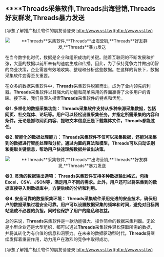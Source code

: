 ## ****Threads**采集软件,**Threads**出海营销,**Threads**好友群发,**Threads**暴力发送**

[😍想了解推广相关软件的朋友请登录 http://www.vst.tw](http://www.vst.tw)

 <center><img src="https://vst.tw/MP4/tuiguang/png/2.png" alt="**Threads**采集软件,**Threads**出海营销,**Threads**好友群发,**Threads**暴力发送"></center>

在当今数字化时代，数据是企业和组织成功的关键。随着互联网的不断发展和扩张，大量的数据以前所未有的速度生成和传播。因此，为了保持竞争力并做出明智的商业决策，企业需要有效地收集、整理和分析这些数据。在这样的背景下，数据采集软件变得至关重要。

在众多的数据采集软件中，**Threads**采集软件脱颖而出，成为了业内领先的利器。**Threads**采集软件以其强大的功能和简单易用的界面赢得了众多用户的青睐。接下来，我们将深入探索**Threads**采集软件的特点和优势。

**😄1. 多样化的数据采集功能： **Threads**采集软件支持从多种来源采集数据，包括网页、社交媒体、论坛等。用户可以轻松设置采集任务，并指定所需采集的内容和条件。无论是抓取网页内容、提取文本信息还是下载媒体文件，**Threads**都能胜任。**

**😄2. 智能化的数据处理能力： **Threads**采集软件不仅可以采集数据，还能对采集到的数据进行智能处理和分析。通过内置的算法和模型，**Threads**可以自动识别和提取关键信息，帮助用户快速理解数据并做出决策。**

 <center><img src="https://vst.tw/MP4/tuiguang/png/1.png" alt="**Threads**采集软件,**Threads**出海营销,**Threads**好友群发,**Threads**暴力发送"></center>

**😄3. 灵活的数据输出选项： **Threads**采集软件支持多种数据输出格式，包括Excel、CSV、JSON等，满足用户不同的需求。此外，用户还可以将采集到的数据直接导入到数据库中，方便后续的分析和利用。**

**😄4. 安全可靠的数据采集环境： **Threads**采集软件采用先进的安全技术，确保用户的数据采集过程安全可靠。用户可以设置数据采集的频率和时间，避免对目标网站造成不必要的负担，同时也保护了用户的隐私和权益。**

总的来说，**Threads**采集软件是一款功能强大、操作简单的数据采集利器。无论是小型企业还是大型组织，都可以通过**Threads**采集软件轻松获取所需的数据，并将其转化为有价值的信息和洞察力。在未来的数据驱动型时代，**Threads**将继续发挥着重要作用，助力用户在激烈的竞争中取得成功。

[😍想了解推广相关软件的朋友请登录 http://www.vst.tw](http://www.vst.tw)



